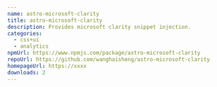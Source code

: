```yaml
---
name: astro-microsoft-clarity
title: astro-microsoft-clarity
description: Provides microsoft clarity snippet injection.
categories:
  - css+ui
  - analytics
npmUrl: https://www.npmjs.com/package/astro-microsoft-clarity
repoUrl: https://github.com/wanghaisheng/astro-microsoft-clarity
homepageUrl: https://xxxx
downloads: 2
---
```

